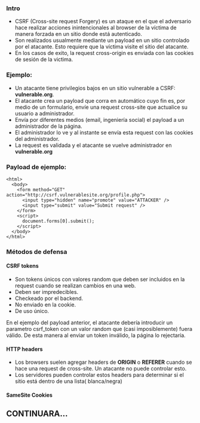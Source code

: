### Intro

- CSRF (Cross-site request Forgery) es un ataque en el que el adversario hace realizar acciones inintencionales al browser de la víctima de manera forzada en un sitio donde está autenticado.
- Son realizados usualmente mediante un payload en un sitio controlado por el atacante. Esto requiere que la víctima visite el sitio del atacante.
- En los casos de exito, la request cross-origin es enviada con las cookies de sesión de la victima.

### Ejemplo:

- Un atacante tiene privilegios bajos en un sitio vulnerable a CSRF: **vulnerable.org**.
- El atacante crea un payload que corra en automático cuyo fin es, por medio de un formulario, envíe una request cross-site que actualice su usuario a administrador.
- Envía por diferentes medios (email, ingeniería social) el payload a un administrador de la página.
- El administrador lo ve y al instante se envía esta request con las cookies del administrador.
- La request es validada y el atacante se vuelve administrador en **vulnerable.org**

### Payload de ejemplo:

    <html>
      <body>
        <form method="GET" action="http://csrf.vulnerablesite.org/profile.php">
          <input type="hidden" name="promote" value="ATTACKER" />
          <input type="submit" value="Submit request" />
        </form>
        <script>
          document.forms[0].submit();
        </script>
      </body>
    </html>

### Métodos de defensa

#### CSRF tokens

- Son tokens únicos con valores random que deben ser incluidos en la request cuando se realizan cambios en una web.
- Deben ser impredecibles.
- Checkeado por el backend.
- No enviado en la cookie.
- De uso único.

En el ejemplo del payload anterior, el atacante debería introducir un parametro csrf_token con un valor random que (casi imposiblemente) fuera válido. De esta manera al enviar un token inválido, la página lo rejectaría.

#### HTTP headers

- Los browsers suelen agregar headers de **ORIGIN** o **REFERER** cuando se hace una request de cross-site. Un atacante no puede controlar esto.
- Los servidores pueden controlar estos headers para determinar si el sitio está dentro de una lista( blanca/negra)

#### SameSite Cookies

## CONTINUARA...
